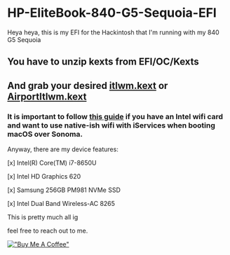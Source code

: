 # HP-EliteBook-840-G5-Sequoia-EFI
Heya heya, this is my EFI for the Hackintosh that I'm running with my 840 G5 Sequoia

## You have to unzip kexts from EFI/OC/Kexts
## And grab your desired [itlwm.kext](https://github.com/openintelwireless/itlwm/releases) or [AirportItlwm.kext](https://github.com/OpenIntelWireless/itlwm)

### It is important to follow [this guide](https://github.com/randomappleboi/Native-Wifi-for-Hackintoshes-with-Intel-Wireless-cards-on-macOS-sequoia) if you have an Intel wifi card and want to use native-ish wifi with iServices when booting macOS over Sonoma.

Anyway, there are my device features:

[x] Intel(R) Core(TM) i7-8650U

[x] Intel HD Graphics 620

[x] Samsung 256GB PM981 NVMe SSD

[x] Intel Dual Band Wireless-AC 8265

This is pretty much all ig

feel free to reach out to me.

[!["Buy Me A Coffee"](https://www.buymeacoffee.com/assets/img/custom_images/orange_img.png)](https://buymeacoffee.com/heyiamshiro)
